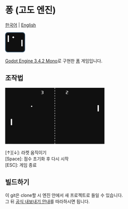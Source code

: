 # 퐁 (고도 엔진)

[한국어](README.md) | [English](README.en.md)

<img width="64" src="docs/icon.webp" alt="게임 아이콘">

[Godot Engine 3.4.2 Mono](https://godotengine.org/)로 구현한 [퐁](https://ko.wikipedia.org/wiki/%ED%90%81) 게임입니다.

## 조작법

<img width="320" src="docs/sample.webp" alt="게임 플레이 스크린샷">

\[&#8593;]\[&#8595;]: 라켓 움직이기<br>
\[Space]: 점수 초기화 후 다시 시작<br>
\[ESC]: 게임 종료

## 빌드하기
이 git은 clone할 시 엔진 안에서 새 프로젝트로 들일 수 있습니다.<br>
그 뒤 [공식 내보내기 안내](https://docs.godotengine.org/ko/stable/tutorials/export/exporting_basics.html)를 따라하시면 됩니다.
